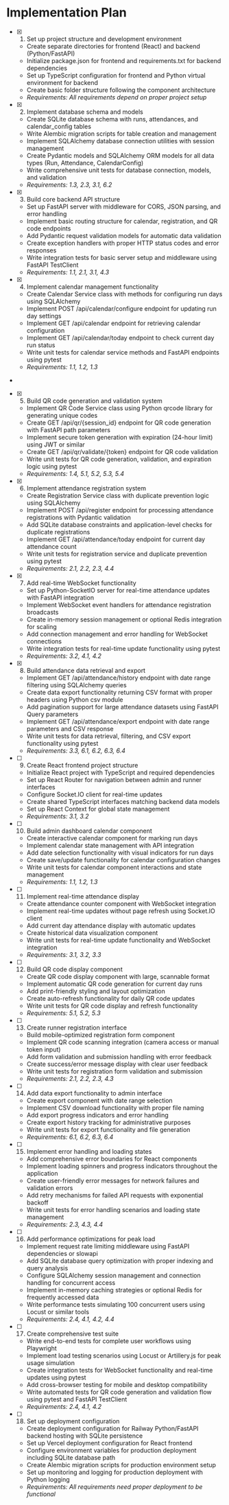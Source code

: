 # Implementation Plan

- [x] 1. Set up project structure and development environment
  - Create separate directories for frontend (React) and backend (Python/FastAPI)
  - Initialize package.json for frontend and requirements.txt for backend dependencies
  - Set up TypeScript configuration for frontend and Python virtual environment for backend
  - Create basic folder structure following the component architecture
  - _Requirements: All requirements depend on proper project setup_

- [x] 2. Implement database schema and models
  - Create SQLite database schema with runs, attendances, and calendar_config tables
  - Write Alembic migration scripts for table creation and management
  - Implement SQLAlchemy database connection utilities with session management
  - Create Pydantic models and SQLAlchemy ORM models for all data types (Run, Attendance, CalendarConfig)
  - Write comprehensive unit tests for database connection, models, and validation
  - _Requirements: 1.3, 2.3, 3.1, 6.2_

- [x] 3. Build core backend API structure





  - Set up FastAPI server with middleware for CORS, JSON parsing, and error handling
  - Implement basic routing structure for calendar, registration, and QR code endpoints
  - Add Pydantic request validation models for automatic data validation
  - Create exception handlers with proper HTTP status codes and error responses
  - Write integration tests for basic server setup and middleware using FastAPI TestClient
  - _Requirements: 1.1, 2.1, 3.1, 4.3_

- [x] 4. Implement calendar management functionality





  - Create Calendar Service class with methods for configuring run days using SQLAlchemy
  - Implement POST /api/calendar/configure endpoint for updating run day settings
  - Implement GET /api/calendar endpoint for retrieving calendar configuration
  - Implement GET /api/calendar/today endpoint to check current day run status
  - Write unit tests for calendar service methods and FastAPI endpoints using pytest
  - _Requirements: 1.1, 1.2, 1.3_
-

- [x] 5. Build QR code generation and validation system




  - Implement QR Code Service class using Python qrcode library for generating unique codes
  - Create GET /api/qr/{session_id} endpoint for QR code generation with FastAPI path parameters
  - Implement secure token generation with expiration (24-hour limit) using JWT or similar
  - Create GET /api/qr/validate/{token} endpoint for QR code validation
  - Write unit tests for QR code generation, validation, and expiration logic using pytest
  - _Requirements: 1.4, 5.1, 5.2, 5.3, 5.4_

- [x] 6. Implement attendance registration system





  - Create Registration Service class with duplicate prevention logic using SQLAlchemy
  - Implement POST /api/register endpoint for processing attendance registrations with Pydantic validation
  - Add SQLite database constraints and application-level checks for duplicate registrations
  - Implement GET /api/attendance/today endpoint for current day attendance count
  - Write unit tests for registration service and duplicate prevention using pytest
  - _Requirements: 2.1, 2.2, 2.3, 4.4_

- [x] 7. Add real-time WebSocket functionality





  - Set up Python-SocketIO server for real-time attendance updates with FastAPI integration
  - Implement WebSocket event handlers for attendance registration broadcasts
  - Create in-memory session management or optional Redis integration for scaling
  - Add connection management and error handling for WebSocket connections
  - Write integration tests for real-time update functionality using pytest
  - _Requirements: 3.2, 4.1, 4.2_

- [x] 8. Build attendance data retrieval and export





  - Implement GET /api/attendance/history endpoint with date range filtering using SQLAlchemy queries
  - Create data export functionality returning CSV format with proper headers using Python csv module
  - Add pagination support for large attendance datasets using FastAPI Query parameters
  - Implement GET /api/attendance/export endpoint with date range parameters and CSV response
  - Write unit tests for data retrieval, filtering, and CSV export functionality using pytest
  - _Requirements: 3.3, 6.1, 6.2, 6.3, 6.4_

- [ ] 9. Create React frontend project structure
  - Initialize React project with TypeScript and required dependencies
  - Set up React Router for navigation between admin and runner interfaces
  - Configure Socket.IO client for real-time updates
  - Create shared TypeScript interfaces matching backend data models
  - Set up React Context for global state management
  - _Requirements: 3.1, 3.2_

- [ ] 10. Build admin dashboard calendar component
  - Create interactive calendar component for marking run days
  - Implement calendar state management with API integration
  - Add date selection functionality with visual indicators for run days
  - Create save/update functionality for calendar configuration changes
  - Write unit tests for calendar component interactions and state management
  - _Requirements: 1.1, 1.2, 1.3_

- [ ] 11. Implement real-time attendance display
  - Create attendance counter component with WebSocket integration
  - Implement real-time updates without page refresh using Socket.IO client
  - Add current day attendance display with automatic updates
  - Create historical data visualization component
  - Write unit tests for real-time update functionality and WebSocket integration
  - _Requirements: 3.1, 3.2, 3.3_

- [ ] 12. Build QR code display component
  - Create QR code display component with large, scannable format
  - Implement automatic QR code generation for current day runs
  - Add print-friendly styling and layout optimization
  - Create auto-refresh functionality for daily QR code updates
  - Write unit tests for QR code display and refresh functionality
  - _Requirements: 5.1, 5.2, 5.3_

- [ ] 13. Create runner registration interface
  - Build mobile-optimized registration form component
  - Implement QR code scanning integration (camera access or manual token input)
  - Add form validation and submission handling with error feedback
  - Create success/error message display with clear user feedback
  - Write unit tests for registration form validation and submission
  - _Requirements: 2.1, 2.2, 2.3, 4.3_

- [ ] 14. Add data export functionality to admin interface
  - Create export component with date range selection
  - Implement CSV download functionality with proper file naming
  - Add export progress indicators and error handling
  - Create export history tracking for administrative purposes
  - Write unit tests for export functionality and file generation
  - _Requirements: 6.1, 6.2, 6.3, 6.4_

- [ ] 15. Implement error handling and loading states
  - Add comprehensive error boundaries for React components
  - Implement loading spinners and progress indicators throughout the application
  - Create user-friendly error messages for network failures and validation errors
  - Add retry mechanisms for failed API requests with exponential backoff
  - Write unit tests for error handling scenarios and loading state management
  - _Requirements: 2.3, 4.3, 4.4_

- [ ] 16. Add performance optimizations for peak load
  - Implement request rate limiting middleware using FastAPI dependencies or slowapi
  - Add SQLite database query optimization with proper indexing and query analysis
  - Configure SQLAlchemy session management and connection handling for concurrent access
  - Implement in-memory caching strategies or optional Redis for frequently accessed data
  - Write performance tests simulating 100 concurrent users using Locust or similar tools
  - _Requirements: 2.4, 4.1, 4.2, 4.4_

- [ ] 17. Create comprehensive test suite
  - Write end-to-end tests for complete user workflows using Playwright
  - Implement load testing scenarios using Locust or Artillery.js for peak usage simulation
  - Create integration tests for WebSocket functionality and real-time updates using pytest
  - Add cross-browser testing for mobile and desktop compatibility
  - Write automated tests for QR code generation and validation flow using pytest and FastAPI TestClient
  - _Requirements: 2.4, 4.1, 4.2_

- [ ] 18. Set up deployment configuration
  - Create deployment configuration for Railway Python/FastAPI backend hosting with SQLite persistence
  - Set up Vercel deployment configuration for React frontend
  - Configure environment variables for production deployment including SQLite database path
  - Create Alembic migration scripts for production environment setup
  - Set up monitoring and logging for production deployment with Python logging
  - _Requirements: All requirements need proper deployment to be functional_